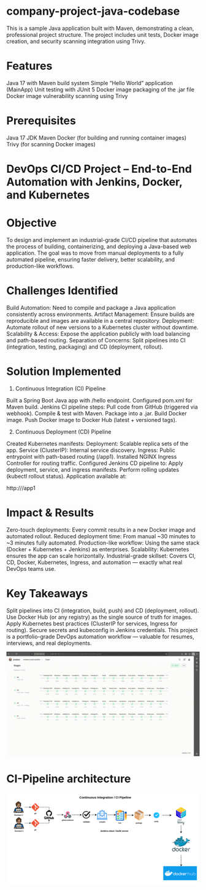 # company-project-java-codebase

This is a sample Java application built with Maven, demonstrating a clean, professional project structure. The project includes unit tests, Docker image creation, and security scanning integration using Trivy.

# Features

Java 17 with Maven build system
Simple “Hello World” application (MainApp)
Unit testing with JUnit 5
Docker image packaging of the .jar file
Docker image vulnerability scanning using Trivy

# Prerequisites

Java 17 JDK
Maven
Docker (for building and running container images)
Trivy (for scanning Docker images)

# DevOps CI/CD Project – End-to-End Automation with Jenkins, Docker, and Kubernetes
# Objective

To design and implement an industrial-grade CI/CD pipeline that automates the process of building, containerizing, and deploying a Java-based web application.
The goal was to move from manual deployments to a fully automated pipeline, ensuring faster delivery, better scalability, and production-like workflows.

# Challenges Identified

Build Automation: Need to compile and package a Java application consistently across environments.
Artifact Management: Ensure builds are reproducible and images are available in a central repository.
Deployment: Automate rollout of new versions to a Kubernetes cluster without downtime.
Scalability & Access: Expose the application publicly with load balancing and path-based routing.
Separation of Concerns: Split pipelines into CI (integration, testing, packaging) and CD (deployment, rollout).

#  Solution Implemented
1. Continuous Integration (CI) Pipeline

Built a Spring Boot Java app with /hello endpoint.
Configured pom.xml for Maven build.
Jenkins CI pipeline steps:
Pull code from GitHub (triggered via webhook).
Compile & test with Maven.
Package into a .jar.
Build Docker image.
Push Docker image to Docker Hub (latest + versioned tags).

2. Continuous Deployment (CD) Pipeline

Created Kubernetes manifests:
Deployment: Scalable replica sets of the app.
Service (ClusterIP): Internal service discovery.
Ingress: Public entrypoint with path-based routing (/app1).
Installed NGINX Ingress Controller for routing traffic.
Configured Jenkins CD pipeline to:
Apply deployment, service, and ingress manifests.
Perform rolling updates (kubectl rollout status).
Application available at:

http://<Public-IP>/app1

# Impact & Results

Zero-touch deployments: Every commit results in a new Docker image and automated rollout.
Reduced deployment time: From manual ~30 minutes to ~3 minutes fully automated.
Production-like workflow: Using the same stack (Docker + Kubernetes + Jenkins) as enterprises.
Scalability: Kubernetes ensures the app can scale horizontally.
Industrial-grade skillset: Covers CI, CD, Docker, Kubernetes, Ingress, and automation — exactly what real DevOps teams use.

# Key Takeaways

Split pipelines into CI (integration, build, push) and CD (deployment, rollout).
Use Docker Hub (or any registry) as the single source of truth for images.
Apply Kubernetes best practices (ClusterIP for services, Ingress for routing).
Secure secrets and kubeconfig in Jenkins credentials.
This project is a portfolio-grade DevOps automation workflow — valuable for resumes, interviews, and real deployments.

![ci-pipeline-demo](/assets/ci-pipeline-demo.gif)

# CI-Pipeline architecture

![ci-pipeline](/assets/CI-pipeline.png)

